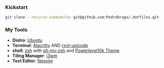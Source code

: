 ### Kickstart
```bash
git clone --recurse-submodules git@github.com:PedroDrago/.dotfiles.git && cd .dotfiles && ./install

```

### My Tools
- **Distro**: [Ubuntu](https://ubuntu.com/)
- **Terminal**: [Alacritty](https://github.com/alacritty/alacritty) AND [rxvt-unicode](https://wiki.archlinux.org/title/rxvt-unicode)
- **shell**: [zsh](https://www.zsh.org/) with [oh-my-zsh](https://github.com/ohmyzsh/ohmyzsh) and [Powerlevel10k Theme](https://github.com/romkatv/powerlevel10k)
- **Tiling Manager**: [i3wm](https://i3wm.org/)
- **Text Editor**: [Neovim](https://github.com/neovim/neovim)
